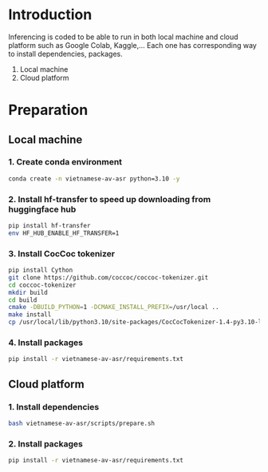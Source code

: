# Introduction
Inferencing is coded to be able to run in both local machine and cloud platform such as Google Colab, Kaggle,...
Each one has corresponding way to install dependencies, packages.
1. Local machine
2. Cloud platform

# Preparation

## Local machine
### 1. Create conda environment
```bash
conda create -n vietnamese-av-asr python=3.10 -y
``` 

[//]: # (Make sure python's version is 3.10 in order to avoid unexpected errors)

[//]: # (Check version fo python)

[//]: # (```bash)

[//]: # (python --version #should be 3.10.*)

[//]: # (```)

[//]: # (Update python version if not matched)

[//]: # (```bash)

[//]: # (conda install --channel defaults conda python=3.10 --yes)

[//]: # (```)

### 2. Install hf-transfer to speed up downloading from huggingface hub
```bash
pip install hf-transfer
env HF_HUB_ENABLE_HF_TRANSFER=1
```

### 3. Install CocCoc tokenizer
```bash
pip install Cython
git clone https://github.com/coccoc/coccoc-tokenizer.git
cd coccoc-tokenizer
mkdir build
cd build
cmake -DBUILD_PYTHON=1 -DCMAKE_INSTALL_PREFIX=/usr/local ..
make install
cp /usr/local/lib/python3.10/site-packages/CocCocTokenizer-1.4-py3.10-linux-x86_64.egg/CocCocTokenizer.* /usr/local/lib/python3.10/site-packages
```
### 4. Install packages
```bash
pip install -r vietnamese-av-asr/requirements.txt
```
## Cloud platform
### 1. Install dependencies 
```bash
bash vietnamese-av-asr/scripts/prepare.sh
```
### 2. Install packages
```bash
pip install -r vietnamese-av-asr/requirements.txt
```